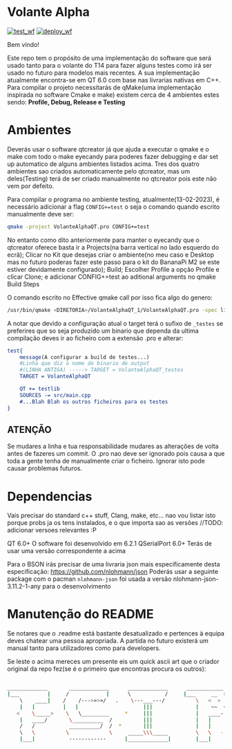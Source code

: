 # Volante Alpha

[![test_wf](https://github.com/FSIPLEIRIA/volante_alpha_qt/actions/workflows/test_wf.yml/badge.svg?branch=master)](https://github.com/FSIPLEIRIA/volante_alpha_qt/actions/workflows/test_wf.yml) [![deploy_wf](https://github.com/FSIPLEIRIA/volante_alpha_qt/actions/workflows/deploy_wf.yml/badge.svg?branch=master)](https://github.com/FSIPLEIRIA/volante_alpha_qt/actions/workflows/deploy_wf.yml)

Bem vindo!

Este repo tem o propósito de uma implementação do software que será usado tanto para o volante do  T14 para fazer alguns testes como irá ser usado no futuro para modelos mais recentes. A sua implementação atualmente encontra-se em QT 6.0 com base nas livrarias nativas em C++. Para compilar o projeto necessitarás de qMake(uma implementação inspirada no software Cmake e make) existem cerca de 4 ambientes estes sendo: **Profile, Debug, Release e Testing**

# Ambientes

Deverás usar o software qtcreator já que ajuda a executar o qmake e o make com todo o make eyecandy para poderes fazer debugging e dar set up automatico de alguns ambientes listados acima. Tres dos quatro ambientes sao criados automaticamente pelo qtcreator, mas um deles(Testing) terá de ser criado manualmente no qtcreator pois este não vem por defeito.

Para compilar o programa no ambiente testing, atualmente(13-02-2023), é necessário adicionar a flag `CONFIG+=test` o seja o comando quando escrito manualmente deve ser:

```bash
qmake -project VolanteAlphaQT.pro CONFIG+=test
```

No entanto como dito anteriormente para manter o eyecandy que o qtcreator oferece basta ir a Projects(na barra vertical no lado esquerdo do ecrã); Clicar no Kit que desejas criar o ambiente(no meu caso e Desktop mas no futuro poderas fazer este passo para o kit do BananaPi M2 se este estiver devidamente configurado); Build; Escolher Profile a opção Profile e clicar Clone; e adicionar CONFIG+=test ao aditional arguments no qmake Build Steps

O comando escrito no Effective qmake call por isso fica algo do genero:

```bash
/usr/bin/qmake <DIRETORIA>/VolanteAlphaQT_1/VolanteAlphaQT.pro -spec linux-g++ CONFIG+=qml_debug CONFIG+=qtquickcompiler CONFIG+=force_debug_info CONFIG+=separate_debug_info CONFIG+=test && /usr/bin/make qmake_all
```

A notar que devido a configuração atual o target terá o sufixo de ``_testes`` se preferires que so seja produzido um binario que dependa da ultima compilação deves ir ao ficheiro com a extensão .pro e alterar:

```cmake
test{
    message(A configurar a build de testes...)
    #Linha que diz o nome do binario de output
    #(LINHA ANTIGA) -----> TARGET = VolanteAlphaQT_testes
    TARGET = VolanteAlphaQT

    QT += testlib
    SOURCES -= src/main.cpp
    #...Blah Blah os outros ficheiros para os testes
}

```

ATENÇÃO
---------

Se mudares a linha e tua responsabilidade mudares as alterações de volta antes de fazeres um commit. O .pro nao deve ser ignorado pois causa a que toda a gente tenha de manualmente criar o ficheiro. Ignorar isto pode causar problemas futuros.

# Dependencias

Vais precisar do standard c++ stuff, Clang, make, etc... nao vou listar isto porque probs ja os tens instalados, e o que importa sao as versões //TODO: adicionar versoes relevantes :P

QT 6.0+
O software foi desenvolvido em 6.2.1
QSerialPort 6.0+
Terás de usar uma versão correspondente a acima

Para o BSON irás precisar de uma livraria json mais especificamente desta especificação:
https://github.com/nlohmann/json
Poderás usar a seguinte package com o pacman ``nlohmann-json`` foi usada a versão nlohmann-json-3.11.2-1-any para o desenvolvimento

# Manutenção do README

Se notares que o .readme está bastante desatualizado e pertences à equipa deves chatear uma pessoa apropriada. A partida no futuro existerá um manual tanto para utilizadores como para developers.

Se leste o acima mereces um presente eis um quick ascii art que o criador original da repo fez(se é o primeiro que encontras procura os outros):

```sh

_____________       _____________      _____________      ____________      ____
|___         |     /  	        |      \           /     |___     __  >     \   \ 
    \    ____|    /    /--->»>»/   .    \---___---/          \   <  >  º    |    \
    |   |         |   |                     |||              |    ~~  +     |    ~
   <    \_____>    \   \_________     *     |||              |   ____-      |   |
    |	____/       \__________  /          |||              |   |      *   |   |
    /   /           __________/  /  *       |||              |   |          |   |_____
    \   \          \             \     _____\\\_____         \   \   -   ___|         |
    |___|           ------------      |_____________|        |___|       |____________|
```
